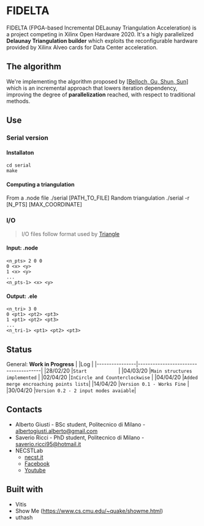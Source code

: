 # FIDELTA
FIDELTA (FPGA-based Incremental DELaunay Triangulation Acceleration) is a project competing in Xilinx Open Hardware 2020.
It's a higly parallelized **Delaunay Triangulation builder** which exploits the reconfigurable hardware provided by Xilinx Alveo cards for Data Center acceleration.

## The algorithm
We're implementing the algorithm proposed by [[Belloch, Gu, Shun, Sun]](https://arxiv.org/pdf/1810.05303.pdf) which is an incremental approach 
that lowers iteration dependency, improving the degree of **parallelization** reached, with respect to traditional methods.

## Use
### Serial version
#### Installaton
    cd serial
    make
#### Computing a triangulation
From a .node file
    ./serial \[PATH_TO_FILE\]
Random triangulation
    ./serial -r \[N_PTS\] \[MAX_COORDINATE\]
### I/O
> I/O files follow format used by [Triangle](https://www.cs.cmu.edu/~quake/triangle.html)
#### Input: .node
    <n_pts> 2 0 0
    0 <x> <y>
    1 <x> <y>
    ...
    <n_pts-1> <x> <y>
#### Output: .ele
    <n_tri> 3 0
    0 <pt1> <pt2> <pt3>
    1 <pt1> <pt2> <pt3>
    ...
    <n_tri-1> <pt1> <pt2> <pt3>
## Status
General: **Work in Progress**
|                |Log                                   |
|----------------|--------------------------------------|
|28/02/20        |`Start           `                    |
|04/03/20        |`Main structures implemented`         |
|02/04/20        |`InCircle and Counterclockwise`       |
|04/04/20        |`Added merge encroaching points lists`|
|14/04/20        |`Version 0.1 - Works Fine`            |
|30/04/20        |`Version 0.2 - 2 input modes avaiable`|

## Contacts
- Alberto Giusti - BSc student, Politecnico di Milano - albertogiusti.alberto@gmail.com
- Saverio Ricci - PhD student, Politecnico di Milano - saverio.ricci95@hotmail.it
- NECSTLab 
  - [necst.it](www.necst.it) 
  - [Facebook](https://www.facebook.com/NECSTLab) 
  - [Youtube](https://www.youtube.com/channel/UCaovqRpUc7D_Uf2WJHL0rvA)
  
## Built with
- Vitis
- Show Me (https://www.cs.cmu.edu/~quake/showme.html)
- uthash